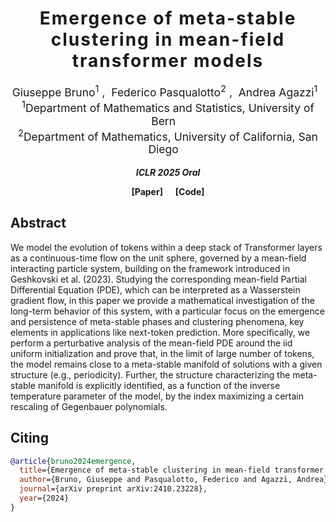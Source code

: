 <!-- Title -->
<h1 align='center' style="text-align:center; font-weight:bold; font-size:2.0em;letter-spacing:2.0px;">  Emergence of meta-stable clustering in mean-field transformer models </h1>

<p align='center' style="text-align:center;font-size:1.25em;">
    <a style="text-decoration: none;">Giuseppe Bruno<sup>1</sup></a>&nbsp;,&nbsp;
    <a style="text-decoration: none;">Federico Pasqualotto<sup>2</sup></a>&nbsp;,&nbsp;
    <a style="text-decoration: none;">Andrea Agazzi<sup>1</sup></a>&nbsp;&nbsp;
  <br>
<sup>1</sup>Department of Mathematics and Statistics, University of Bern&nbsp;&nbsp;&nbsp;
<br>
<sup>2</sup>Department of Mathematics, University of California, San Diego&nbsp;&nbsp;&nbsp;
</p>


<p align='center';>
<b>
<em>ICLR 2025 Oral</em> <br>
</b>
</p>
<p align='center' style="text-align:center;font-size:2.5 em;">
<b>
    <a href="https://openreview.net/forum?id=eBS3dQQ8GV" target="_blank" style="text-decoration: none;">[Paper]</a>&nbsp;&nbsp;&nbsp;&nbsp;&nbsp;&nbsp;<a href="https://github.com/gbruno16/transformers-metastability" target="_blank" style="text-decoration: none;">[Code]</a>
</b>
</p>


## Abstract
We model the evolution of tokens within a deep stack of Transformer layers as a continuous-time flow on the unit sphere, governed by a mean-field interacting particle system, building on the framework introduced in Geshkovski et al. (2023). Studying the corresponding mean-field Partial Differential Equation (PDE), which can be interpreted as a Wasserstein gradient flow, in this paper we provide a mathematical investigation of the long-term behavior of this system, with a particular focus on the emergence and persistence of meta-stable phases and clustering phenomena, key elements in applications like next-token prediction. More specifically, we perform a perturbative analysis of the mean-field PDE around the iid uniform initialization and prove that, in the limit of large number of tokens, the model remains close to a meta-stable manifold of solutions with a given structure (e.g., periodicity). Further, the structure characterizing the meta-stable manifold is explicitly identified, as a function of the inverse temperature parameter of the model, by the index maximizing a certain rescaling of Gegenbauer polynomials.

## Citing

```bibtex
@article{bruno2024emergence,
  title={Emergence of meta-stable clustering in mean-field transformer models},
  author={Bruno, Giuseppe and Pasqualotto, Federico and Agazzi, Andrea},
  journal={arXiv preprint arXiv:2410.23228},
  year={2024}
}
```
